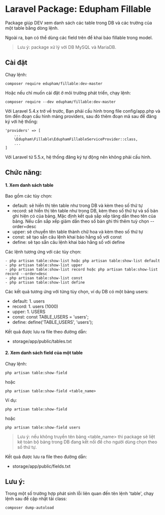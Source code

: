 # Laravel Package: Edupham Fillable
Package giúp DEV xem danh sách các table trong DB và các trường của một table bằng dòng lệnh.

Ngoài ra, bạn có thể dùng các field trên để khai báo fillable trong model. 

> Lưu ý: package xử lý với DB MySQL và MariaDB.

## Cài đặt
Chạy lệnh:
```
composer require edupham/fillable:dev-master
```
Hoặc nếu chỉ muốn cài đặt ở môi trường phát triển, chạy lệnh:
```
composer require --dev edupham/fillable:dev-master
```
Với Laravel 5.4.x trở về trước, Bạn phải cấu hình trong file config/app.php và tìm đến đoạn cấu hình mảng providers, sau đó thêm đoạn mã sau để đăng ký với hệ thống:
```
'providers' => [
    ...
    \Edupham\Fillable\EduphamFillableServiceProvider::class,
    ...
]
``` 
Với Laravel từ 5.5.x, hệ thống đăng ký tự động nên không phải cấu hình.

## Chức năng:
#### 1. Xem danh sách table
Bao gồm các tùy chọn:
- default: sẽ hiển thị tên table như trong DB và kèm theo số thứ tự
- record: sẽ hiển thị tên table như trong DB, kèm theo số thứ tự và số bản ghi hiện có của bảng. Mặc định kết quả sắp xếp tăng dần theo tên của bảng. Nếu cần sắp xếp giảm dần theo số bản ghi thì thêm tuỳ chọn --order=desc
- upper: sẽ chuyển tên table thành chữ hoa và kèm theo số thứ tự
- const: sẽ tạo sẵn câu lệnh khai báo hằng số với const
- define: sẽ tạo sẵn câu lệnh khai báo hằng số với define

Các lệnh tương ứng với các tùy chọn:
```
- php artisan table:show-list hoặc php artisan table:show-list default
- php artisan table:show-list upper
- php artisan table:show-list record hoặc php artisan table:show-list record --order=desc
- php artisan table:show-list const
- php artisan table:show-list define
```
Các kết quả tương ứng với từng tùy chọn, ví dụ DB có một bảng users:
- default: 1. users
- record: 1. users (1000)
- upper: 1. USERS
- const: const TABLE_USERS = 'users';
- define: define('TABLE_USERS', 'users');

Kết quả được lưu ra file theo đường dẫn:
- storage/app/public/tables.txt

#### 2. Xem danh sách field của một table
Chạy lệnh:
```
php artisan table:show-field
```
hoặc
```
php artisan table:show-field <table_name>
```
Ví dụ:
```
php artisan table:show-field
```
hoặc
```
php artisan table:show-field users
```

> Lưu ý: nếu không truyền tên bảng <table_name> thì package sẽ liệt kê toàn bộ bảng trong DB đang kết nối để cho người dùng chọn theo số thứ tự.

Kết quả được lưu ra file theo đường dẫn:
- storage/app/public/fields.txt

## Lưu ý:
Trong một số trường hợp phát sinh lỗi liên quan đến tên lệnh 'table', chạy lệnh sau để cập nhật tải class:
```
composer dump-autoload
```